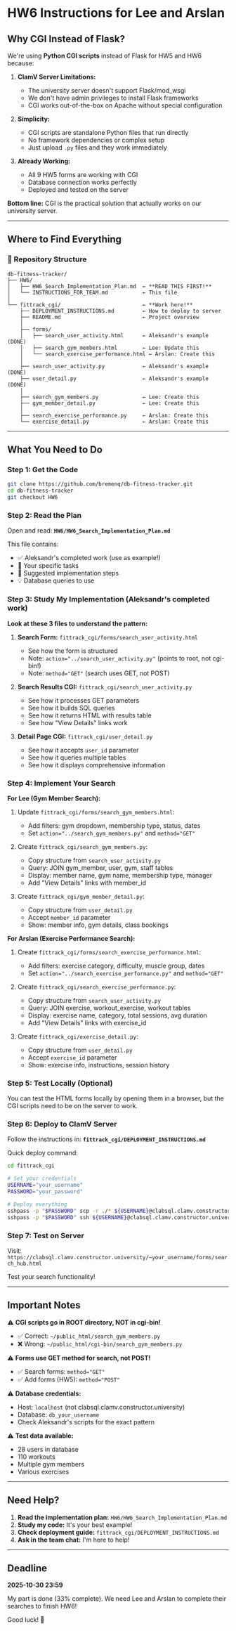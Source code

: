 # HW6 Instructions for Lee and Arslan

## Why CGI Instead of Flask?

We're using **Python CGI scripts** instead of Flask for HW5 and HW6 because:

1. **ClamV Server Limitations:**
   - The university server doesn't support Flask/mod_wsgi
   - We don't have admin privileges to install Flask frameworks
   - CGI works out-of-the-box on Apache without special configuration

2. **Simplicity:**
   - CGI scripts are standalone Python files that run directly
   - No framework dependencies or complex setup
   - Just upload `.py` files and they work immediately

3. **Already Working:**
   - All 9 HW5 forms are working with CGI
   - Database connection works perfectly
   - Deployed and tested on the server

**Bottom line:** CGI is the practical solution that actually works on our university server.

---

## Where to Find Everything

### 📂 Repository Structure

```
db-fitness-tracker/
├── HW6/
│   ├── HW6_Search_Implementation_Plan.md  ← **READ THIS FIRST!**
│   └── INSTRUCTIONS_FOR_TEAM.md           ← This file
│
└── fittrack_cgi/                          ← **Work here!**
    ├── DEPLOYMENT_INSTRUCTIONS.md         ← How to deploy to server
    ├── README.md                          ← Project overview
    │
    ├── forms/
    │   ├── search_user_activity.html      ← Aleksandr's example (DONE)
    │   ├── search_gym_members.html        ← Lee: Update this
    │   └── search_exercise_performance.html ← Arslan: Create this
    │
    ├── search_user_activity.py            ← Aleksandr's example (DONE)
    ├── user_detail.py                     ← Aleksandr's example (DONE)
    │
    ├── search_gym_members.py              ← Lee: Create this
    ├── gym_member_detail.py               ← Lee: Create this
    │
    ├── search_exercise_performance.py     ← Arslan: Create this
    └── exercise_detail.py                 ← Arslan: Create this
```

---

## What You Need to Do

### Step 1: Get the Code

```bash
git clone https://github.com/bremenq/db-fitness-tracker.git
cd db-fitness-tracker
git checkout HW6
```

### Step 2: Read the Plan

Open and read: **`HW6/HW6_Search_Implementation_Plan.md`**

This file contains:
- ✅ Aleksandr's completed work (use as example!)
- 🚧 Your specific tasks
- 📝 Suggested implementation steps
- 💡 Database queries to use

### Step 3: Study My Implementation (Aleksandr's completed work)

**Look at these 3 files to understand the pattern:**

1. **Search Form:** `fittrack_cgi/forms/search_user_activity.html`
   - See how the form is structured
   - Note: `action="../search_user_activity.py"` (points to root, not cgi-bin!)
   - Note: `method="GET"` (search uses GET, not POST)

2. **Search Results CGI:** `fittrack_cgi/search_user_activity.py`
   - See how it processes GET parameters
   - See how it builds SQL queries
   - See how it returns HTML with results table
   - See how "View Details" links work

3. **Detail Page CGI:** `fittrack_cgi/user_detail.py`
   - See how it accepts `user_id` parameter
   - See how it queries multiple tables
   - See how it displays comprehensive information

### Step 4: Implement Your Search

**For Lee (Gym Member Search):**

1. Update `fittrack_cgi/forms/search_gym_members.html`:
   - Add filters: gym dropdown, membership type, status, dates
   - Set `action="../search_gym_members.py"` and `method="GET"`

2. Create `fittrack_cgi/search_gym_members.py`:
   - Copy structure from `search_user_activity.py`
   - Query: JOIN gym_member, user, gym, staff tables
   - Display: member name, gym name, membership type, manager
   - Add "View Details" links with member_id

3. Create `fittrack_cgi/gym_member_detail.py`:
   - Copy structure from `user_detail.py`
   - Accept `member_id` parameter
   - Show: member info, gym details, class bookings

**For Arslan (Exercise Performance Search):**

1. Create `fittrack_cgi/forms/search_exercise_performance.html`:
   - Add filters: exercise category, difficulty, muscle group, dates
   - Set `action="../search_exercise_performance.py"` and `method="GET"`

2. Create `fittrack_cgi/search_exercise_performance.py`:
   - Copy structure from `search_user_activity.py`
   - Query: JOIN exercise, workout_exercise, workout tables
   - Display: exercise name, category, total sessions, avg duration
   - Add "View Details" links with exercise_id

3. Create `fittrack_cgi/exercise_detail.py`:
   - Copy structure from `user_detail.py`
   - Accept `exercise_id` parameter
   - Show: exercise info, instructions, session history

### Step 5: Test Locally (Optional)

You can test the HTML forms locally by opening them in a browser, but the CGI scripts need to be on the server to work.

### Step 6: Deploy to ClamV Server

Follow the instructions in: **`fittrack_cgi/DEPLOYMENT_INSTRUCTIONS.md`**

Quick deploy command:
```bash
cd fittrack_cgi

# Set your credentials
USERNAME="your_username"
PASSWORD="your_password"

# Deploy everything
sshpass -p "$PASSWORD" scp -r ./* ${USERNAME}@clabsql.clamv.constructor.university:~/public_html/ && \
sshpass -p "$PASSWORD" ssh ${USERNAME}@clabsql.clamv.constructor.university "chmod +x ~/public_html/*.py"
```

### Step 7: Test on Server

Visit: `https://clabsql.clamv.constructor.university/~your_username/forms/search_hub.html`

Test your search functionality!

---

## Important Notes

⚠️ **CGI scripts go in ROOT directory, NOT in cgi-bin!**
- ✅ Correct: `~/public_html/search_gym_members.py`
- ❌ Wrong: `~/public_html/cgi-bin/search_gym_members.py`

⚠️ **Forms use GET method for search, not POST!**
- ✅ Search forms: `method="GET"`
- ✅ Add forms (HW5): `method="POST"`

⚠️ **Database credentials:**
- Host: `localhost` (not clabsql.clamv.constructor.university)
- Database: `db_your_username`
- Check Aleksandr's scripts for the exact pattern

⚠️ **Test data available:**
- 28 users in database
- 110 workouts
- Multiple gym members
- Various exercises

---

## Need Help?

1. **Read the implementation plan:** `HW6/HW6_Search_Implementation_Plan.md`
2. **Study my code:** It's your best example!
3. **Check deployment guide:** `fittrack_cgi/DEPLOYMENT_INSTRUCTIONS.md`
4. **Ask in the team chat:** I'm here to help!

---

## Deadline

**2025-10-30 23:59**

My part is done (33% complete). We need Lee and Arslan to complete their searches to finish HW6!

Good luck! 🚀


